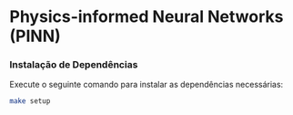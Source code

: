 # Physics-informed Neural Networks (PINN) 

### Instalação de Dependências

Execute o seguinte comando para instalar as dependências necessárias:

```bash
make setup
